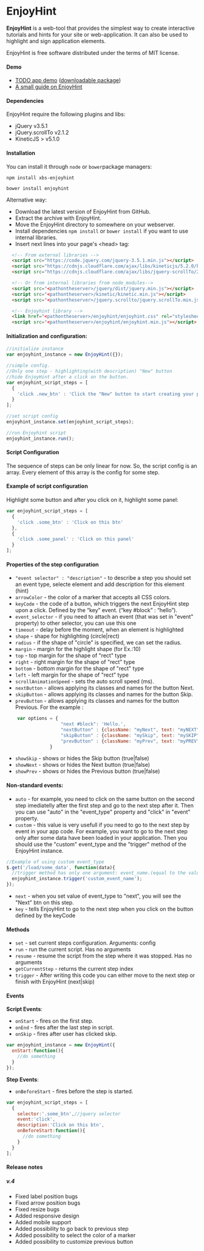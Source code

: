 EnjoyHint
=========
**EnjoyHint** is a web-tool that provides the simplest way to create interactive tutorials and hints for your site or web-application. It can also be used to highlight and sign application elements.  

EnjoyHint is free software distributed under the terms of MIT license.
  
#### Demo
* [TODO app demo](http://xbsoftware.github.io/enjoyhint/) ([downloadable package](http://xbsoftware.github.io/enjoyhint/enjoyhint_todo_demo.zip))
* [A small guide on EnjoyHint](http://xbsoftware.github.io/enjoyhint/example1.html)

#### Dependencies
EnjoyHint require the following plugins and libs:

* jQuery v3.5.1
* jQuery.scrollTo v2.1.2
* KineticJS > v5.1.0

#### Installation
You can install it through `node` or `bower`package managers:
```
npm install xbs-enjoyhint
```
```
bower install enjoyhint
```
Alternative way:
- Download the latest version of EnjoyHint from GitHub.
- Extract the archive with EnjoyHint.
- Move the EnjoyHint directory to somewhere on your webserver.
- Install dependencies `npm install` or `bower install` if you want to use internal libraries.
- Insert next lines into your page's \<head\> tag:
```html
  <!-- From external libraries -->
  <script src="https://code.jquery.com/jquery-3.5.1.min.js"></script>
  <script src="https://cdnjs.cloudflare.com/ajax/libs/kineticjs/5.2.0/kinetic.js"></script>
  <script src="https://cdnjs.cloudflare.com/ajax/libs/jquery-scrollTo/2.1.2/jquery.scrollTo.min.js"></script>

  <!-- Or from internal libraries from node_modules-->
  <script src="<pathontheserver>/jquery/dist/jquery.min.js"></script>
  <script src="<pathontheserver>/kinetic/kinetic.min.js"></script>
  <script src="<pathontheserver>/jquery.scrollto/jquery.scrollTo.min.js"></script>

  <!-- Enjoyhint library -->
  <link href="<pathontheserver>/enjoyhint/enjoyhint.css" rel="stylesheet">
  <script src="<pathontheserver>/enjoyhint/enjoyhint.min.js"></script>
```

#### Initialization and configuration:
```javascript
//initialize instance
var enjoyhint_instance = new EnjoyHint({});

//simple config. 
//Only one step - highlighting(with description) "New" button 
//hide EnjoyHint after a click on the button.
var enjoyhint_script_steps = [
  {
    'click .new_btn' : 'Click the "New" button to start creating your project'
  }  
];

//set script config
enjoyhint_instance.set(enjoyhint_script_steps);

//run Enjoyhint script
enjoyhint_instance.run();
```

#### Script Configuration
The sequence of steps can be only linear for now. So, the script config is an array. Every element of this array is the config for some step.

#### Example of script configuration 
Highlight some button and after you click on it, highlight some panel:
```javascript
var enjoyhint_script_steps = [
  {
    'click .some_btn' : 'Click on this btn'
  },  
  {
    'click .some_panel' : 'Click on this panel'
  }  
];
```

#### Properties of the step configuration
* `"event selector" : "description"` - to describe a step you should set an event type, selecte element and add description for this element (hint)
* `arrowColor` - the color of a marker that accepts all CSS colors.
* `keyCode` - the code of a button, which triggers the next EnjoyHint step upon a click. Defined by the “key” event. (“key #block” : “hello”).
* `event_selector` - if you need to attach an event (that was set in "event" property) to other selector, you can use this one  
* `timeout` - delay before the moment, when an element is highlighted   
* `shape` - shape for highlighting (circle|rect)
* `radius` -  if the shape of "circle" is specified, we can set the radius.
* `margin` - margin for the highlight shape (for Ex.:10)  
* `top` - top margin for the shape of "rect" type  
* `right` - right margin for the shape of "rect" type  
* `bottom` - bottom margin for the shape of "rect" type  
* `left` - left margin for the shape of "rect" type
* `scrollAnimationSpeed` - sets the auto scroll speed (ms).
* `nextButton` - allows applying its classes and names for the button Nеxt.
* `skipButton` - allows applying its classes and names for the button Skip.
* `prevButton` - allows applying its classes and names for the button Previous. For the example :
```javascript
	var options = {
                    "next #block": 'Hello.',
                    "nextButton" : {className: "myNext", text: "myNEXT"},
                    "skipButton" : {className: "mySkip", text: "mySKIP"},
                    "prevButton" : {className: "myPrev", text: "myPREV"}
                }
  ```
* `showSkip` - shows or hides the Skip button (true|false)
* `showNext` - shows or hides the Next button (true|false)
* `showPrev` - shows or hides the Previous button (true|false)




#### Non-standard events:
* `auto` - for example, you need to click on the same button on the second step imediatelly after the first step and go to the next step after it. Then you can use "auto" in the "event_type" property and "click" in "event" property.
* `custom` - this value is very usefull if you need to go to the next step by event in your app code. For example, you want to go to the next step only after some data have been loaded in your application. Then you should use the "custom" event_type and the "trigger" method of the EnjoyHint instance.  
```javascript
//Example of using custom event_type
$.get('/load/some_data', function(data){
  //trigger method has only one argument: event_name.(equal to the value of event property in step config)
  enjoyhint_instance.trigger('custom_event_name');
});
```  
* `next` - when you set value of event_type to "next", you will see the "Next" btn on this step.
* `key` - tells EnjoyHint to go to the next step when you click on the button defined by the keyCode


#### Methods
* `set` - set current steps configuration. Arguments: config  
* `run` - run the current script. Has no arguments  
* `resume` - resume the script from the step where it was stopped. Has no arguments  
* `getCurrentStep` - returns the current step index
* `trigger` -  After writing this code you can either move to the next step or finish with EnjoyHint (next|skip)

#### Events
**Script Events**:
* `onStart` - fires on the first step.
* `onEnd` - fires after the last step in script.
* `onSkip` - fires after user has clicked skip.
```javascript
var enjoyhint_instance = new EnjoyHint({
  onStart:function(){
    //do something
  }
});
```
**Step Events**:  
* `onBeforeStart` - fires before the step is started.
```javascript
var enjoyhint_script_steps = [
  {
    selector:'.some_btn',//jquery selector
    event:'click',
    description:'Click on this btn',
    onBeforeStart:function(){
      //do something
    }
  }
];
```

#### Release notes

##### v.4

* Fixed label position bugs
* Fixed arrow position bugs
* Fixed resize bugs
* Added responsive design
* Added mobile support
* Added possibility to go back to previous step
* Added possibility to select the color of a marker
* Added possibility to customize previous button




